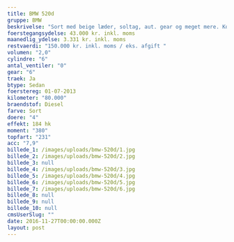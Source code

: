 ```yaml
---
title: BMW 520d
gruppe: BMW
beskrivelse: "Sort med beige læder, soltag, aut. gear og meget mere. Kontakt for mere info og bestil en prøvetur."
foerstegangsydelse: 43.000 kr. inkl. moms
maanedlig_ydelse: 3.331 kr. inkl. moms
restvaerdi: "150.000 kr. inkl. moms / eks. afgift "
volumen: "2,0"
cylindre: "6"
antal_ventiler: "0"
gear: "6"
traek: Ja
btype: Sedan
foerstereg: 01-07-2013
kilometer: "80.000"
braendstof: Diesel
farve: Sort
doere: "4"
effekt: 184 hk
moment: "380"
topfart: "231"
acc: "7,9"
billede_1: /images/uploads/bmw-520d/1.jpg
billede_2: /images/uploads/bmw-520d/2.jpg
billede_3: null
billede_4: /images/uploads/bmw-520d/3.jpg
billede_5: /images/uploads/bmw-520d/4.jpg
billede_6: /images/uploads/bmw-520d/5.jpg
billede_7: /images/uploads/bmw-520d/6.jpg
billede_8: null
billede_9: null
billede_10: null
cmsUserSlug: ""
date: 2016-11-27T00:00:00.000Z
layout: post
---
```


